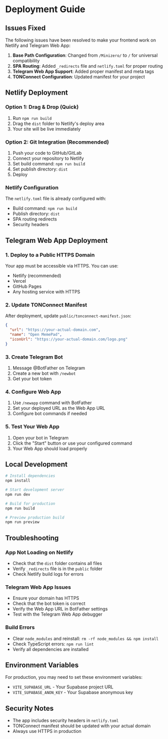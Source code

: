 # Deployment Guide

## Issues Fixed

The following issues have been resolved to make your frontend work on Netlify and Telegram Web App:

1. **Base Path Configuration**: Changed from `/Minizero/` to `/` for universal compatibility
2. **SPA Routing**: Added `_redirects` file and `netlify.toml` for proper routing
3. **Telegram Web App Support**: Added proper manifest and meta tags
4. **TONConnect Configuration**: Updated manifest for your project

## Netlify Deployment

### Option 1: Drag & Drop (Quick)
1. Run `npm run build`
2. Drag the `dist` folder to Netlify's deploy area
3. Your site will be live immediately

### Option 2: Git Integration (Recommended)
1. Push your code to GitHub/GitLab
2. Connect your repository to Netlify
3. Set build command: `npm run build`
4. Set publish directory: `dist`
5. Deploy

### Netlify Configuration
The `netlify.toml` file is already configured with:
- Build command: `npm run build`
- Publish directory: `dist`
- SPA routing redirects
- Security headers

## Telegram Web App Deployment

### 1. Deploy to a Public HTTPS Domain
Your app must be accessible via HTTPS. You can use:
- Netlify (recommended)
- Vercel
- GitHub Pages
- Any hosting service with HTTPS

### 2. Update TONConnect Manifest
After deployment, update `public/tonconnect-manifest.json`:
```json
{
  "url": "https://your-actual-domain.com",
  "name": "Open MemePad",
  "iconUrl": "https://your-actual-domain.com/logo.png"
}
```

### 3. Create Telegram Bot
1. Message @BotFather on Telegram
2. Create a new bot with `/newbot`
3. Get your bot token

### 4. Configure Web App
1. Use `/newapp` command with BotFather
2. Set your deployed URL as the Web App URL
3. Configure bot commands if needed

### 5. Test Your Web App
1. Open your bot in Telegram
2. Click the "Start" button or use your configured command
3. Your Web App should load properly

## Local Development

```bash
# Install dependencies
npm install

# Start development server
npm run dev

# Build for production
npm run build

# Preview production build
npm run preview
```

## Troubleshooting

### App Not Loading on Netlify
- Check that the `dist` folder contains all files
- Verify `_redirects` file is in the `public` folder
- Check Netlify build logs for errors

### Telegram Web App Issues
- Ensure your domain has HTTPS
- Check that the bot token is correct
- Verify the Web App URL in BotFather settings
- Test with the Telegram Web App debugger

### Build Errors
- Clear `node_modules` and reinstall: `rm -rf node_modules && npm install`
- Check TypeScript errors: `npm run lint`
- Verify all dependencies are installed

## Environment Variables

For production, you may need to set these environment variables:
- `VITE_SUPABASE_URL` - Your Supabase project URL
- `VITE_SUPABASE_ANON_KEY` - Your Supabase anonymous key

## Security Notes

- The app includes security headers in `netlify.toml`
- TONConnect manifest should be updated with your actual domain
- Always use HTTPS in production 